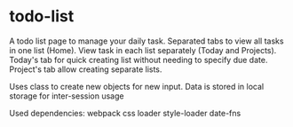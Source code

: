 # todo-list
A todo list page to manage your daily task.
Separated tabs to view all tasks in one list (Home). 
View task in each list separately (Today and Projects).
Today's tab for quick creating list without needing to specify due date.
Project's tab allow creating separate lists.

Uses class to create new objects for new input.
Data is stored in local storage for inter-session usage



Used dependencies: 
webpack
css loader
style-loader
date-fns